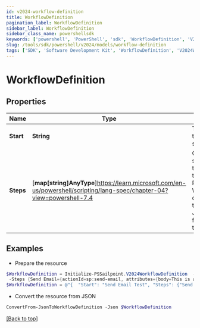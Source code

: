 ```yaml
---
id: v2024-workflow-definition
title: WorkflowDefinition
pagination_label: WorkflowDefinition
sidebar_label: WorkflowDefinition
sidebar_class_name: powershellsdk
keywords: ['powershell', 'PowerShell', 'sdk', 'WorkflowDefinition', 'V2024WorkflowDefinition'] 
slug: /tools/sdk/powershell/v2024/models/workflow-definition
tags: ['SDK', 'Software Development Kit', 'WorkflowDefinition', 'V2024WorkflowDefinition']
---
```



# WorkflowDefinition

## Properties

Name | Type | Description | Notes
------------ | ------------- | ------------- | -------------
**Start** | **String** | The name of the starting step. | [optional] 
**Steps** | [**map[string]AnyType**]https://learn.microsoft.com/en-us/powershell/scripting/lang-spec/chapter-04?view=powershell-7.4 | One or more step objects that comprise this workflow.  Please see the Workflow documentation to see the JSON schema for each step type. | [optional] 

## Examples

- Prepare the resource
```powershell
$WorkflowDefinition = Initialize-PSSailpoint.V2024WorkflowDefinition  -Start Send Email Test `
 -Steps {Send Email={actionId=sp:send-email, attributes={body=This is a test, from=sailpoint@sailpoint.com, recipientId.$=$.identity.id, subject=test}, nextStep=success, selectResult=null, type=ACTION}, success={type=success}}
$WorkflowDefinition = @"{  "Start": "Send Email Test", "Steps": {"Send Email":{"actionId": "sp:send-email", "attributes":{"body":"This is a test", "from": "sailpoint@sailpoint.com", "recipientId.$": "$.identity.id", "subject": "test}", "nextStep": "success", "selectResult": null, "type": "ACTION}", "success":{"type": "success}}" }}}}}"@
```

- Convert the resource from JSON
```powershell
ConvertFrom-JsonToWorkflowDefinition -Json $WorkflowDefinition
```


[[Back to top]](#) 

